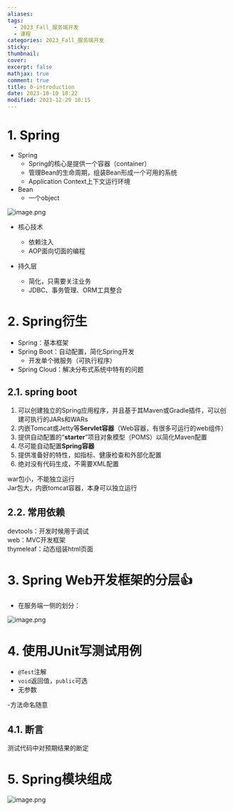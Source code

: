 ```yaml
---
aliases: 
tags:
  - 2023_Fall_服务端开发
  - 课程
categories: 2023_Fall_服务端开发
sticky: 
thumbnail: 
cover: 
excerpt: false
mathjax: true
comment: true
title: 0-introduction
date: 2023-10-10 18:22
modified: 2023-12-29 10:15
---
```


# 1. Spring

- Spring
	- Spring的核心是提供一个容器（container）
	- 管理Bean的生命周期，组装Bean形成一个可用的系统
	- Application Context上下文运行环境
- Bean
	- 一个object  

![image.png](https://chillcharlie-img.oss-cn-hangzhou.aliyuncs.com/image%2F2023%2F09%2F07%2F27a33f228b702e3362eab03541d8c21e_20230907191141.png)

- 核心技术
	- 依赖注入
	- AOP面向切面的编程

- 持久层
	- 简化，只需要关注业务
	- JDBC、事务管理、ORM工具整合

# 2. Spring衍生

- Spring：基本框架
- Spring Boot：自动配置，简化Spring开发
	- 开发单个微服务（可执行程序）
- Spring Cloud：解决分布式系统中特有的问题

## 2.1. spring boot

1. 可以创建独立的Spring应用程序，并且基于其Maven或Gradle插件，可以创建可执行的JARs和WARs
2. 内嵌Tomcat或Jetty等**Servlet容器**（Web容器，有很多可运行的web组件）
3. 提供自动配置的“**starter**”项目对象模型（POMS）以简化Maven配置
4. 尽可能自动配置**Spring容器**
5. 提供准备好的特性，如指标、健康检查和外部化配置
6. 绝对没有代码生成，不需要XML配置

war包小，不能独立运行  
Jar包大，内嵌tomcat容器，本身可以独立运行

## 2.2. 常用依赖

devtools：开发时候用于调试  
web：MVC开发框架  
thymeleaf：动态组装html页面

# 3. Spring Web开发框架的分层👍

- 在服务端一侧的划分：

![image.png](https://chillcharlie-img.oss-cn-hangzhou.aliyuncs.com/image%2F2023%2F09%2F07%2Faa30cd55d3482bfd4228c3f361bba520_20230907204339.png)

# 4. 使用JUnit写测试用例

- `@Test`注解
- `void`返回值，`public`可选
- 无参数

-方法命名随意

## 4.1. 断言

测试代码中对预期结果的断定

# 5. Spring模块组成

![image.png](https://chillcharlie-img.oss-cn-hangzhou.aliyuncs.com/image%2F2023%2F09%2F14%2F4df50c54d812c48ff73dfeac3b4008cc_20230914185434.png)
